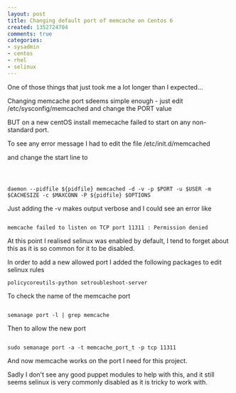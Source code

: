 ```yaml
---
layout: post
title: Changing default port of memcache on Centos 6
created: 1352724704
comments: true
categories:
- sysadmin
- centos
- rhel
- selinux
---
```

<p>One of those things that just took me a lot longer than I expected...</p>


<p>Changing memcache port sdeems simple enough - just edit 
/etc/sysconfig/memcached and change the PORT value</p>

<p>BUT on a new centOS install memecache failed to start on any non-standard port.</p>

To see any error message I had to edit the file /etc/init.d/memcached</p>

<p>and change the start line to </p>

<code>

daemon --pidfile ${pidfile} memcached -d -v -p $PORT -u $USER  -m $CACHESIZE -c $MAXCONN -P ${pidfile} $OPTIONS
</code>

<p>Just adding the -v makes output verbose and I could see an error like </p>

<code>
memcache failed to listen on TCP port 11311 : Permission denied
</code>

<p>At this point I realised selinux was enabled by default, I tend to forget about this as it is so common for it to be disabled.</p>

<p>In order to add a new allowed port I added the following packages to edit selinux rules<p>

<code>policycoreutils-python
setroubleshoot-server</code>


<p>To check the name of the memcache port</p>
<code>
semanage port -l | grep memcache
</code>
<p>Then to allow the new port</p>
<code>
sudo semanage port -a -t memcache_port_t -p tcp 11311
</code>

<p>And now memcache works on the port I need for this project.</p>

<p>Sadly I don't see any good puppet modules to help with this, and it still seems selinux is very commonly disabled as it is tricky to work with.</p>



